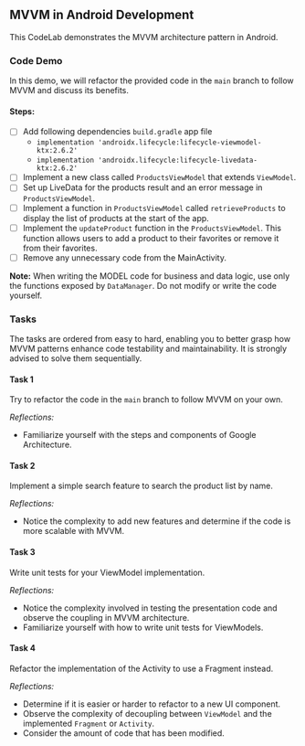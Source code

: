 ## MVVM in Android Development

This CodeLab demonstrates the MVVM architecture pattern in Android.

### Code Demo

In this demo, we will refactor the provided code in the `main` branch to follow MVVM and discuss its benefits.

#### Steps:

- [ ] Add following dependencies `build.gradle` app file
  - `implementation 'androidx.lifecycle:lifecycle-viewmodel-ktx:2.6.2'`
  - `implementation 'androidx.lifecycle:lifecycle-livedata-ktx:2.6.2'`
- [ ] Implement a new class called `ProductsViewModel` that extends `ViewModel`.
- [ ] Set up LiveData for the products result and an error message in `ProductsViewModel`.
- [ ] Implement a function in `ProductsViewModel` called `retrieveProducts` to display the list of products at the start of the app.
- [ ] Implement the `updateProduct` function in the `ProductsViewModel`. This function allows users to add a product to their favorites or remove it from their favorites.
- [ ] Remove any unnecessary code from the MainActivity.

**Note:**
When writing the MODEL code for business and data logic, use only the functions exposed by `DataManager`. Do not modify or write the code yourself.

### Tasks

The tasks are ordered from easy to hard, enabling you to better grasp how MVVM patterns enhance code testability and maintainability. It is strongly advised to solve them sequentially.

#### Task 1

Try to refactor the code in the `main` branch to follow MVVM on your own.

*Reflections:*
- Familiarize yourself with the steps and components of Google Architecture.
#### Task 2

Implement a simple search feature to search the product list by name.

*Reflections:*
-  Notice the complexity to add new features and determine if the code is more scalable with MVVM.
#### Task 3

Write unit tests for your ViewModel implementation.

*Reflections:*
- Notice the complexity involved in testing the presentation code and observe the coupling in MVVM architecture.
- Familiarize yourself with how to write unit tests for ViewModels.
#### Task 4

Refactor the implementation of the Activity to use a Fragment instead.

*Reflections:*
- Determine if it is easier or harder to refactor to a new UI component.
- Observe the complexity of decoupling between `ViewModel` and the implemented `Fragment` or `Activity`.
- Consider the amount of code that has been modified.